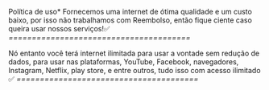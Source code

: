 Política de uso*
Fornecemos uma internet de ótima qualidade e um custo baixo, por isso não trabalhamos com Reembolso, então fique ciente caso queira usar nossos serviços!✅
*=======================================*

Nó entanto você terá internet ilimitada para usar a vontade sem redução de dados, para usar nas plataformas, YouTube, Facebook, navegadores, Instagram, Netflix, play store, e entre outros, tudo isso com acesso ilimitado ✅
*=======================================*
